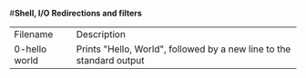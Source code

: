 #**Shell, I/O Redirections and filters**
<table>
<tr>
<td>
Filename
</td>
<td>
Description
</td>
</tr>
<tr>
<td>
0-hello world
</td>
<td>
Prints "Hello, World", followed by a new line to the standard output
</td>

</tr>
</table>

